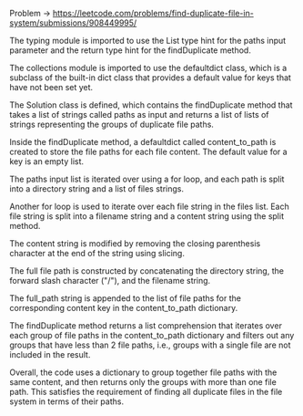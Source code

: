 Problem -> https://leetcode.com/problems/find-duplicate-file-in-system/submissions/908449995/

The typing module is imported to use the List type hint for the paths input parameter and the return type hint for the findDuplicate method.

The collections module is imported to use the defaultdict class, which is a subclass of the built-in dict class that provides a default value for keys that have not been set yet.

The Solution class is defined, which contains the findDuplicate method that takes a list of strings called paths as input and returns a list of lists of strings representing the groups of duplicate file paths.

Inside the findDuplicate method, a defaultdict called content_to_path is created to store the file paths for each file content. The default value for a key is an empty list.

The paths input list is iterated over using a for loop, and each path is split into a directory string and a list of files strings.

Another for loop is used to iterate over each file string in the files list. Each file string is split into a filename string and a content string using the split method.

The content string is modified by removing the closing parenthesis character at the end of the string using slicing.

The full file path is constructed by concatenating the directory string, the forward slash character ("/"), and the filename string.

The full_path string is appended to the list of file paths for the corresponding content key in the content_to_path dictionary.

The findDuplicate method returns a list comprehension that iterates over each group of file paths in the content_to_path dictionary and filters out any groups that have less than 2 file paths, i.e., groups with a single file are not included in the result.

Overall, the code uses a dictionary to group together file paths with the same content, and then returns only the groups with more than one file path. This satisfies the requirement of finding all duplicate files in the file system in terms of their paths.